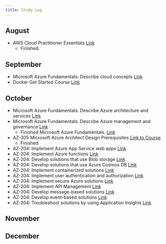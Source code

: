 ```yaml
---
title: Study Log
---
```


## August

- AWS Cloud Practitioner Essentials [Link](https://www.aws.training/Details/Curriculum?id=27076)
  - Finished.

## September

- Microsoft Azure Fundamentals: Describe cloud concepts [Link](https://learn.microsoft.com/en-us/training/paths/microsoft-azure-fundamentals-describe-cloud-concepts/)
- Docker Get Started Course [Link](https://docs.docker.com/get-started)

## October

- Microsoft Azure Fundamentals: Describe Azure architecture and services [Link](https://learn.microsoft.com/en-us/training/paths/azure-fundamentals-describe-azure-architecture-services/)
- Microsoft Azure Fundamentals: Describe Azure management and governance [Link](https://learn.microsoft.com/en-us/training/paths/describe-azure-management-governance/)
  - Finished Microsoft Azure Fundamentals. [Link](https://learn.microsoft.com/en-us/training/courses/az-900t00)
- AZ-305 Microsoft Azure Architect Design Prerequisites [Link to Course](https://learn.microsoft.com/en-us/training/paths/microsoft-azure-architect-design-prerequisites/)
  - Finished
- AZ-204: Implement Azure App Service web apps [Link](https://learn.microsoft.com/en-au/training/paths/create-azure-app-service-web-apps/)
- AZ-204: Implement Azure functions [Link](https://learn.microsoft.com/en-au/training/paths/implement-azure-functions/)
- AZ-204: Develop solutions that use Blob storage [Link](https://learn.microsoft.com/en-au/training/paths/develop-solutions-that-use-blob-storage/)
- AZ-204: Develop solutions that use Azure Cosmos DB [Link](https://learn.microsoft.com/en-au/training/paths/az-204-develop-solutions-that-use-azure-cosmos-db/)
- AZ-204: Implement containerized solutions [Link](https://learn.microsoft.com/en-au/training/paths/az-204-implement-iaas-solutions/)
- AZ-204: Implement user authentication and authorization [Link](https://learn.microsoft.com/en-au/training/paths/az-204-implement-authentication-authorization/)
- AZ-204: Implement secure Azure solutions [Link](https://learn.microsoft.com/en-au/training/paths/az-204-implement-secure-cloud-solutions/)
- AZ-204: Implement API Management [Link](https://learn.microsoft.com/en-us/training/modules/explore-api-management/1-introduction)
- AZ-204: Develop message-based solutions [Link](https://learn.microsoft.com/en-au/training/paths/az-204-develop-message-based-solutions/)
- AZ-204: Develop event-based solutions [Link](https://learn.microsoft.com/en-au/training/paths/az-204-develop-event-based-solutions/)
- AZ-204: Troubleshoot solutions by using Application Insights [Link](https://learn.microsoft.com/en-us/training/paths/az-204-instrument-solutions-support-monitoring-logging/)

## November

## December

